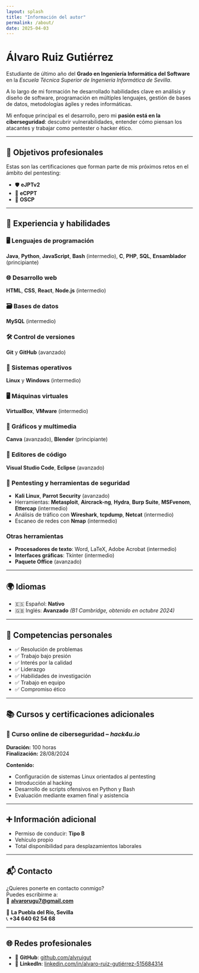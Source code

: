 ```yaml
---
layout: splash
title: "Información del autor"
permalink: /about/
date: 2025-04-03
---
```


# Álvaro Ruiz Gutiérrez

Estudiante de último año del **Grado en Ingeniería Informática del Software** en la *Escuela Técnica Superior de Ingeniería Informática de Sevilla*.

A lo largo de mi formación he desarrollado habilidades clave en análisis y diseño de software, programación en múltiples lenguajes, gestión de bases de datos, metodologías ágiles y redes informáticas.

Mi enfoque principal es el desarrollo, pero mi **pasión está en la ciberseguridad**: descubrir vulnerabilidades, entender cómo piensan los atacantes y trabajar como pentester o hacker ético.

---

## 🎯 Objetivos profesionales

Estas son las certificaciones que forman parte de mis próximos retos en el ámbito del pentesting:

- 🛡️ **eJPTv2**   
- 🔐 **eCPPT**   
- 🎯 **OSCP** 

---

## 💼 Experiencia y habilidades

### 🖥️ Lenguajes de programación
**Java**, **Python**, **JavaScript**, **Bash** (intermedio), **C**, **PHP**, **SQL**, **Ensamblador** (principiante)

### 🌐 Desarrollo web
**HTML**, **CSS**, **React**, **Node.js** (intermedio)

### 🗃️ Bases de datos
**MySQL** (intermedio)

### 🛠️ Control de versiones
**Git** y **GitHub** (avanzado)

### 🧠 Sistemas operativos
**Linux** y **Windows** (intermedio)

### 🖥️ Máquinas virtuales
**VirtualBox**, **VMware** (intermedio)

### 🎨 Gráficos y multimedia
**Canva** (avanzado), **Blender** (principiante)

### 📝 Editores de código
**Visual Studio Code**, **Eclipse** (avanzado)

### 🔐 Pentesting y herramientas de seguridad
- **Kali Linux**, **Parrot Security** (avanzado)
- Herramientas: **Metasploit**, **Aircrack-ng**, **Hydra**, **Burp Suite**, **MSFvenom**, **Ettercap** (intermedio)
- Análisis de tráfico con **Wireshark**, **tcpdump**, **Netcat** (intermedio)
- Escaneo de redes con **Nmap** (intermedio)

###  Otras herramientas
- **Procesadores de texto**: Word, LaTeX, Adobe Acrobat (intermedio)  
- **Interfaces gráficas**: Tkinter (intermedio)  
- **Paquete Office** (avanzado)

---

## 🌍 Idiomas

- 🇪🇸 Español: **Nativo**  
- 🇬🇧 Inglés: **Avanzado** *(B1 Cambridge, obtenido en octubre 2024)*

---

## 🧠 Competencias personales

- ✅ Resolución de problemas  
- ✅ Trabajo bajo presión  
- ✅ Interés por la calidad  
- ✅ Liderazgo  
- ✅ Habilidades de investigación  
- ✅ Trabajo en equipo  
- ✅ Compromiso ético

---

## 📚 Cursos y certificaciones adicionales

### 🔸 Curso online de ciberseguridad – *hack4u.io*

**Duración:** 100 horas  
**Finalización:** 28/08/2024

**Contenido:**
- Configuración de sistemas Linux orientados al pentesting  
- Introducción al hacking  
- Desarrollo de scripts ofensivos en Python y Bash  
- Evaluación mediante examen final y asistencia

---

## ➕ Información adicional

-  Permiso de conducir: **Tipo B**  
-  Vehículo propio  
-  Total disponibilidad para desplazamientos laborales

---

## 📬 Contacto

¿Quieres ponerte en contacto conmigo?  
Puedes escribirme a:  
📧 **[alvarorugu7@gmail.com](mailto:alvarorugu7@gmail.com)**

📍 **La Puebla del Río, Sevilla**  
📞 **+34 640 62 54 68**

---

## 🌐 Redes profesionales

- 🔗 **GitHub**: [github.com/alvruigut](https://github.com/alvruigut)  
- 💼 **LinkedIn**: [linkedin.com/in/alvaro-ruiz-gutiérrez-515684314](https://www.linkedin.com/in/alvaro-ruiz-guti%C3%A9rrez-515684314/)
